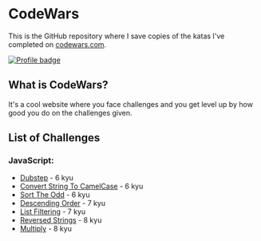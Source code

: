 # CodeWars
This is the GitHub repository where I save copies of the katas I've completed on [codewars.com](https://www.codewars.com/).

[![Profile badge](https://www.codewars.com/users/MzLovelyj/badges/large)](https://www.codewars.com/users/MzLovelyj)

## What is CodeWars?

It's a cool website where you face challenges and you get level up by how good you do on the challenges given.

## List of Challenges

### JavaScript:

- [Dubstep](dubStep.js) - 6 kyu
- [Convert String To CamelCase](convertStringToCamelCase.js) - 6 kyu
- [Sort The Odd](sortTheOdd.js) - 6 kyu
- [Descending Order](descendingOrder.js) - 7 kyu
- [List Filtering](list-filtering.js) - 7 kyu
- [Reversed Strings](reversed-strings.js) - 8 kyu
- [Multiply](multiply.js) - 8 kyu
